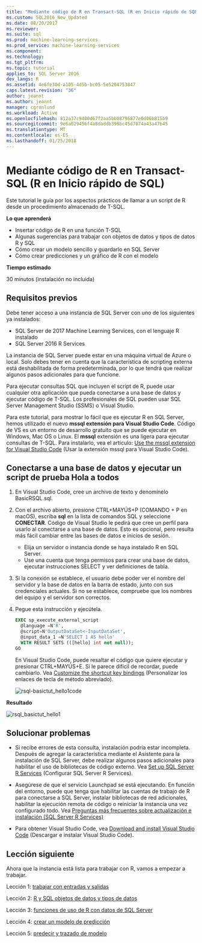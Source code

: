 ```yaml
---
title: "Mediante código de R en Transact-SQL (R en Inicio rápido de SQL) | Documentos de Microsoft"
ms.custom: SQL2016_New_Updated
ms.date: 08/20/2017
ms.reviewer: 
ms.suite: sql
ms.prod: machine-learning-services
ms.prod_service: machine-learning-services
ms.component: 
ms.technology: 
ms.tgt_pltfrm: 
ms.topic: tutorial
applies_to: SQL Server 2016
dev_langs: R
ms.assetid: 4e6fe30d-a105-4d5b-bc05-5e5204753847
caps.latest.revision: "36"
author: jeannt
ms.author: jeannt
manager: cgronlund
ms.workload: Active
ms.openlocfilehash: 812a37c9400d67f2aa5bb08796877e0d06b815b9
ms.sourcegitcommit: 9e6a029456f4a8daddb396bc45d7874a43a47b45
ms.translationtype: MT
ms.contentlocale: es-ES
ms.lasthandoff: 01/25/2018
---
```

# <a name="using-r-code-in-transact-sql-r-in-sql-quickstart"></a>Mediante código de R en Transact-SQL (R en Inicio rápido de SQL)

Este tutorial le guía por los aspectos prácticos de llamar a un script de R desde un procedimiento almacenado de T-SQL.

**Lo que aprenderá**

+ Insertar código de R en una función T-SQL
+ Algunas sugerencias para trabajar con objetos de datos y tipos de datos R y SQL
+ Cómo crear un modelo sencillo y guardarlo en SQL Server
+ Cómo crear predicciones y un gráfico de R con el modelo

**Tiempo estimado**

30 minutos (instalación no incluida)

## <a name="prerequisites"></a>Requisitos previos

Debe tener acceso a una instancia de SQL Server con uno de los siguientes ya instalados:

+ SQL Server de 2017 Machine Learning Services, con el lenguaje R instalado
+ SQL Server 2016 R Services

La instancia de SQL Server puede estar en una máquina virtual de Azure o local. Solo debes tener en cuenta que la característica de scripting externa está deshabilitada de forma predeterminada, por lo que tendrá que realizar algunos pasos adicionales para que funcione.

Para ejecutar consultas SQL que incluyen el script de R, puede usar cualquier otra aplicación que pueda conectarse a una base de datos y ejecutar código de T-SQL. Los profesionales de SQL pueden usar SQL Server Management Studio (SSMS) o Visual Studio.

Para este tutorial, para mostrar lo fácil que es ejecutar R en SQL Server, hemos utilizado el nuevo **mssql extensión para Visual Studio Code**. Código de VS es un entorno de desarrollo gratuito que se puede ejecutar en Windows, Mac OS o Linux. El **mssql** extensión es una ligera para ejecutar consultas de T-SQL. Para instalarlo, vea el artículo: [Use the mssql extension for Visual Studio Code](https://docs.microsoft.com/sql/linux/sql-server-linux-develop-use-vscode) (Usar la extensión mssql para Visual Studio Code).

## <a name="connect-to-a-database-and-run-a-hello-world-test-script"></a>Conectarse a una base de datos y ejecutar un script de prueba Hola a todos

1. En Visual Studio Code, cree un archivo de texto y denomínelo BasicRSQL.sql.
2. Con el archivo abierto, presione CTRL+MAYÚS+P (COMANDO + P en macOS), escriba **sql** en la lista de comandos SQL y seleccione **CONECTAR**. Código de Visual Studio le pedirá que cree un perfil para usarlo al conectarse a una base de datos. Esto es opcional, pero resulta más fácil cambiar entre las bases de datos e inicios de sesión.
    + Elija un servidor o instancia donde se haya instalado R en SQL Server.
    + Use una cuenta que tenga permisos para crear una base de datos, ejecutar instrucciones SELECT y ver definiciones de tabla.
2. Si la conexión se establece, el usuario debe poder ver el nombre del servidor y la base de datos en la barra de estado, junto con sus credenciales actuales. Si no se establece, compruebe que los nombres del equipo y el servidor son correctos.
3. Pegue esta instrucción y ejecútela.

    ```sql
    EXEC sp_execute_external_script
      @language =N'R',
      @script=N'OutputDataSet<-InputDataSet',
      @input_data_1 =N'SELECT 1 AS hello'
      WITH RESULT SETS (([hello] int not null));
    GO
    ```

    En Visual Studio Code, puede resaltar el código que quiere ejecutar y presionar CTRL+MAYÚS+E. Si le parece difícil de recordar, puede cambiarlo. Vea [Customize the shortcut key bindings](https://github.com/Microsoft/vscode-mssql/wiki/customize-shortcuts) (Personalizar los enlaces de tecla de método abreviado).

    ![rsql-basictut_hello1code](media/rsql-basictut-hello1code.PNG)

**Resultado**

![rsql_basictut_hello1](media/rsql-basictut-hello1.PNG)

## <a name="troubleshooting"></a>Solucionar problemas

+ Si recibe errores de esta consulta, instalación podría estar incompleta. Después de agregar la característica mediante el Asistente para la instalación de SQL Server, debe realizar algunos pasos adicionales para habilitar el uso de bibliotecas de código externo.  Vea [Set up SQL Server R Services](../r/set-up-sql-server-r-services-in-database.md) (Configurar SQL Server R Services).

+ Asegúrese de que el servicio Launchpad se está ejecutando. En función del entorno, puede que tenga que habilitar las cuentas de trabajo de R para conectarse a SQL Server, instalar bibliotecas de red adicionales, habilitar la ejecución remota de código o reiniciar la instancia una vez configurado todo. Vea [Preguntas más frecuentes sobre actualización e instalación (SQL Server R Services)](../r/upgrade-and-installation-faq-sql-server-r-services.md)

+ Para obtener Visual Studio Code, vea [Download and install Visual Studio Code](https://code.visualstudio.com/Download) (Descargar e instalar Visual Studio Code).

## <a name="next-lesson"></a>Lección siguiente

Ahora que la instancia está lista para trabajar con R, vamos a empezar a trabajar.

Lección 1: [trabajar con entradas y salidas](rtsql-working-with-inputs-and-outputs.md)

Lección 2: [R y SQL objetos de datos y tipos de datos](rtsql-r-and-sql-data-types-and-data-objects.md)

Lección 3: [funciones de uso de R con datos de SQL Server](rtsql-using-r-functions-with-sql-server-data.md)

Lección 4: [crear un modelo de predicción](rtsql-create-a-predictive-model-r.md)

Lección 5: [predecir y trazado de modelo](rtsql-predict-and-plot-from-model.md)
